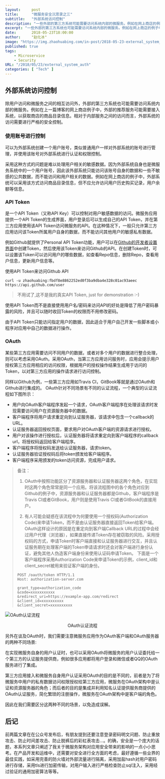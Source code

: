 ```yaml
---
layout:     post
title:      "微服务安全沉思录之三"
subtitle:   "外部系统访问控制"
description: "一些外部的第三方系统可能需要访问系统内部的微服务。例如在网上商店的例子中，外部的推荐服务可能需要接入系统，以获取商店的商品目录信息。相对于内部服务之间的访问而言，外部系统的访问需要进行严格的安全控制。"
excerpt: "一些外部的第三方系统也可能需要访问系统内部的微服务。例如在网上商店的例子中，外部的推荐服务可能需要接入系统，以获取商店的商品目录信息。相对于内部服务之间的访问而言，外部系统的访问需要进行严格的安全控制。"
date:       2018-05-23T18:00:00
author:     "赵化冰"
image: "https://img.zhaohuabing.com/in-post/2018-05-23-external_system_auth/background.jpg"
published: true 
tags:
    - Microservice
    - Security
URL: "/2018/05/23/external_system_auth"
categories: [ "Tech" ]    
---
```


## 外部系统访问控制
除用户访问和微服务之间的相互访问外，外部的第三方系统也可能需要访问系统内部的微服务。例如在上一篇博客的网上商店例子中，外部的推荐服务可能需要接入系统，以获取商店的商品目录信息。相对于内部服务之间的访问而言，外部系统的访问需要进行严格的安全控制。

### 使用账号进行控制
可以为外部系统创建一个用户账号，类似普通用户一样对外部系统的账号进行管理，并使用该账号对外部系统进行认证和权限控制。

采用这种方式的问题是难以处理用户相关的敏感数据。因为外部系统自身也是微服务系统中的一个用户账号，因此该外部系统只能访问该账号自身的数据和一些不敏感的公共数据，而不能访问和用户相关的数据。例如在网上商店的例子中，外部系统可以采用该方式访问商品目录信息，但不应允许访问用户历史购买记录，用户余额等信息。

### API Token
是一个API Token（又称API Key）可以控制对用户敏感数据的访问。微服务应用提供一个API Token的生成界面，用户登录后可以生成自己的API Token，并在第三方应用使用该API Token访问微服务的API。在这种情况下，一般只允许第三方应用访问该Token所属用户自身的数据，而不能访问其他用户的敏感私有数据。

例如Github就提供了Personal API Token功能，用户可以在[Github的开发者设置界面](https://github.com/settings/tokens)中创建Token，然后使用该Token来访问Github的API。在创建Token时，可以设置该Token可以访问用户的哪些数据，如查看Repo信息，删除Repo，查看用户信息，更新用户信息等。

使用API Token来访问Github API
```
curl -u zhaohuabing:fbdf8e8862252ed0f3ba9dba4e328c01ac93aeec https://api.github.com/user

```
> 不用试了,这不是我的真实API Token, just for demonstration :-)

使用API Token而不是直接使用用户名/密码来访问API的好处是降低了用户密码暴露的风险，并且可以随时收回Token的权限而不用修改密码。


由于API Token只能访问指定用户的数据，因此适合于用户自己开发一些脚本或小程序对应用中自己的数据进行操作。
### OAuth
某些第三方应用需要访问不同用户的数据，或者对多个用户的数据进行整合处理，则可以考虑采用OAuth。采用OAuth，当第三方应用访问服务时，应用会提示用户授权第三方应用相应的访问权限，根据用户的授权操作结果生成用于访问的Token，以对第三方应用的操作请求进行访问控制。

同样以Github为例，一些第三方应用如Travis CI，GitBook等就是通过OAuth和Github进行集成的。
OAuth针对不同场景有不同的认证流程，一个典型的认证流程如下图所示：
* 用户向OAuth客户端程序发起一个请求，OAuth客户端程序在处理该请求时发现需要访问用户在资源服务器中的数据。
* 客户端程序将用户请求重定向到认证服务器，该请求中包含一个callback的URL。
* 认证服务器返回授权页面，要求用户对OAuth客户端的资源请求进行授权。
* 用户对该操作进行授权后，认证服务器将请求重定向到客户端程序的callback url，将授权码返回给客户端程序。
* 客户端程序将授权码发送给认证服务器，请求token。
* 认证服务器验证授权码后将token颁发给客户端程序。
* 客户端程序采用颁发的token访问资源，完成用户请求。

>备注：
>1. OAuth中按照功能区分了资源服务器和认证服务器这两个角色，在实现时这两个角色常常是同一个应用。将该流程图中的各个角色对应到Github的例子中，资源服务器和认证服务器都是Github，客户端程序是Travis CI或者GitBook，用户则是使用Travis CI或者GitBook的直接用户。
>
>2. 有人可能会疑惑在该流程中为何要使用一个授权码(Authorization Code)来申请Token，而不是由认证服务器直接返回Token给客户端。OAuth这样设计的原因是在重定向到客户端Callback URL的过程中会经过用户代理（浏览器），如果直接传递Token存在被窃取的风险。采用授权码的方式，申请Token时客户端直接和认证服务器进行交互，并且认证服务期在处理客户端的Token申请请求时还会对客户端进行身份认证，避免其他人伪造客户端身份来使用认证码申请Token。
>下面是一个客户端程序采用Authorization Code来申请Token的示例，client_id和client_secret被用来验证客户端的身份。
>
>```
>POST /oauth/token HTTP/1.1
>Host: authorization-server.com
>  			
>grant_type=authorization_code
>&code=xxxxxxxxxxx
>&redirect_uri=https://example-app.com/redirect
>&client_id=xxxxxxxxxx
>&client_secret=xxxxxxxxxx
>```


![OAuth认证流程](http://img.zhaohuabing.com/in-post/2018-05-23-external_system_auth/oauth_web_server_flow.png)
<center>OAuth认证流程</center>


另外在谈及OAuth时，我们需要注意微服务应用作为OAuth客户端和OAuth服务器的两种不同场景:
  
在实现微服务自身的用户认证时，也可以采用OAuth将微服务的用户认证委托给一个第三方的认证服务提供商，例如很多应用都将用户登录和微信或者QQ的OAuth服务进行了集成。
  
第三方应用接入和微服务自身用户认证采用OAuth的目的是不同的，前者是为了将微服务中用户的私有数据访问权限授权给第三方应用，微服务在OAuth架构中是认证和资源服务器的角色；而后者的目的是集成并利用知名认证提供服务商提供的OAuth认证服务，简化繁琐的注册操作，微服务在OAuth架构中是客户端的角色。
  
因此在我们需要区分这两种不同的场景，以免造成误解。

## 后记

前两篇文章在在公众号发布后，有朋友提到还要注意登录密码明文问题、防止重放攻击、防止时间差攻击、防止脱裤后的彩虹表攻击...。的确，安全是一个庞大的话题，本系列文章只阐述了我关于微服务架构对应用安全带来的影响的一点小小思考。在产品开发和运维中，还需要对安全进行全方面的考虑，最好遵循一些业界的最佳实践，如采用完善的防火墙对外部流量进行隔离，采用加盐hash对用户密码进行存储，采用tls进行加密传输，对用户输入进行严格检查防止sql注入，采用经过验证的通用加密算法等等。


